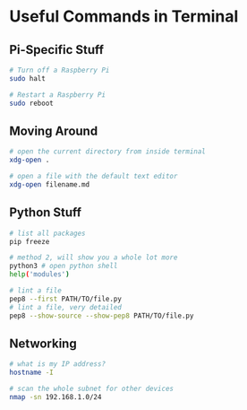 # Useful Commands in Terminal

## Pi-Specific Stuff

```bash
# Turn off a Raspberry Pi
sudo halt

# Restart a Raspberry Pi
sudo reboot
```

## Moving Around

```bash
# open the current directory from inside terminal
xdg-open .

# open a file with the default text editor
xdg-open filename.md
```

## Python Stuff

```bash
# list all packages
pip freeze

# method 2, will show you a whole lot more
python3 # open python shell
help('modules')

# lint a file 
pep8 --first PATH/TO/file.py
# lint a file, very detailed
pep8 --show-source --show-pep8 PATH/TO/file.py
```

## Networking

```bash
# what is my IP address?
hostname -I

# scan the whole subnet for other devices
nmap -sn 192.168.1.0/24
```